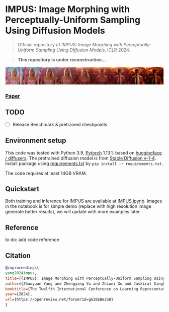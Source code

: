 # IMPUS: Image Morphing with Perceptually-Uniform Sampling Using Diffusion Models  
     
> Official repository of *IMPUS: Image Morphing with Perceptually-Uniform Sampling Using Diffusion Models*, ICLR 2024.

> **This repository is under reconstruction...**

![teaser](teaser/barbie_oppen.jpg)

### [Paper](https://openreview.net/pdf?id=gG38EBe2S8)

## TODO 

- [ ] Release Benchmark & pretrained checkpoints  

## Environment setup 

This code was tested with Python 3.9, [Pytorch](https://pytorch.org/) 1.13.1. based on [huggingface / diffusers](https://github.com/huggingface/diffusers#readme). The pretrained diffusion model is from [Stable Diffusion v-1-4](https://huggingface.co/CompVis/stable-diffusion-v1-4). Install package using [requirements.txt](requirements.txt) by ```pip install -r requirements.txt```.


The code requires at least 14GB VRAM.

## Quickstart

Both training and inference for IMPUS are available at [IMPUS.ipynb](IMPUS.ipynb). Images in the notebook is for simple demo (replace with high resolution image generate better results), we will update with more examples later. 
## Reference
to do: add code reference
## Citation 
```bibtex
@inproceedings{
yang2024impus,
title={{IMPUS}: Image Morphing with Perceptually-Uniform Sampling Using Diffusion Models},
author={Zhaoyuan Yang and Zhengyang Yu and Zhiwei Xu and Jaskirat Singh and Jing Zhang and Dylan Campbell and Peter Tu and Richard Hartley},
booktitle={The Twelfth International Conference on Learning Representations},
year={2024},
url={https://openreview.net/forum?id=gG38EBe2S8}
}
```
